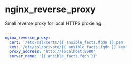 # nginx_reverse_proxy

Small reverse proxy for local HTTPS proxieing.

```yml
---
nginx_reverse_proxy:
  cert: '/etc/ssl/certs/{{ ansible_facts.fqdn }}.pem'
  key: '/etc/ssl/private/{{ ansible_facts.fqdn }}.key'
  proxy_address: 'http://localhost:8080'
  server_name: '{{ ansible_facts.fqdn }}'
```
